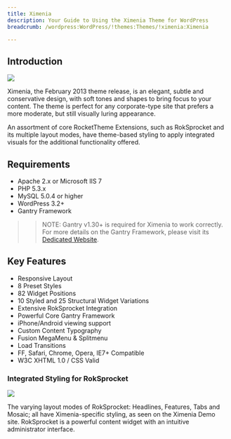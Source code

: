 ```yaml
---
title: Ximenia
description: Your Guide to Using the Ximenia Theme for WordPress
breadcrumb: /wordpress:WordPress/!themes:Themes/!ximenia:Ximenia

---
```


Introduction
-----

![][ximenia]

Ximenia, the February 2013 theme release, is an elegant, subtle and conservative design, with soft tones and shapes to bring focus to your content. The theme is perfect for any corporate-type site that prefers a more moderate, but still visually luring appearance.

An assortment of core RocketTheme Extensions, such as RokSprocket and its multiple layout modes, have theme-based styling to apply integrated visuals for the additional functionality offered.

Requirements
-----

* Apache 2.x or Microsoft IIS 7
* PHP 5.3.x
* MySQL 5.0.4 or higher
* WordPress 3.2+
* Gantry Framework

>> NOTE: Gantry v1.30+ is required for Ximenia to work correctly. For more details on the Gantry Framework, please visit its [Dedicated Website][gantry].

Key Features
-----

* Responsive Layout
* 8 Preset Styles
* 82 Widget Positions
* 10 Styled and 25 Structural Widget Variations
* Extensive RokSprocket Integration
* Powerful Core Gantry Framework
* iPhone/Android viewing support
* Custom Content Typography
* Fusion MegaMenu & Splitmenu
* Load Transitions
* FF, Safari, Chrome, Opera, IE7+ Compatible
* W3C XHTML 1.0 / CSS Valid

### Integrated Styling for RokSprocket

![][roksprocket1]

The varying layout modes of RokSprocket: Headlines, Features, Tabs and Mosaic; all have Ximenia-specific styling, as seen on the Ximenia Demo site. RokSprocket is a powerful content widget with an intuitive administrator interface.

[gantry]: http://www.gantry-framework.org/
[gantry_install]: ../../start/gantry.md
[ximenia]: assets/ximenia.jpeg
[responsive]: assets/responsive.jpg
[roksprocket1]: assets/roksprocket_1.jpg
[roksprocket2]: assets/roksprocket_2.jpg
[roksprocket3]: assets/roksprocket_3.jpg
[roksprocket4]: assets/roksprocket_4.jpg
[gantry4]: assets/gantry4.jpg
[bootstrap]: http://twitter.github.com/bootstrap/